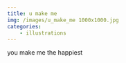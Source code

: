 ```yaml
---
title: u make me
img: /images/u_make_me 1000x1000.jpg
categories:
    - illustrations
---
```

you make me the happiest
